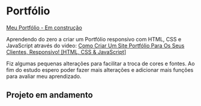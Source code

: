 # Portfólio


<a href="https://maycovisk.github.io/portfolio/">Meu Portfólio - Em construção</a>

<p>Aprendendo do zero a criar um Portfólio responsivo com HTML, CSS e JavaScript através do video: <a href="https://www.youtube.com/watch?v=zVYwQLMN6bI&t=1444s">Como Criar Um Site Portfólio Para Os Seus Clientes, Responsivo! [HTML, CSS & JavaScript]</a></P>
<p>Fiz algumas pequenas alterações para facilitar a troca de cores e fontes. Ao fim do estudo espero poder fazer mais alterações e adicionar mais funções para avaliar meu aprendizado.</p>

## Projeto em andamento
